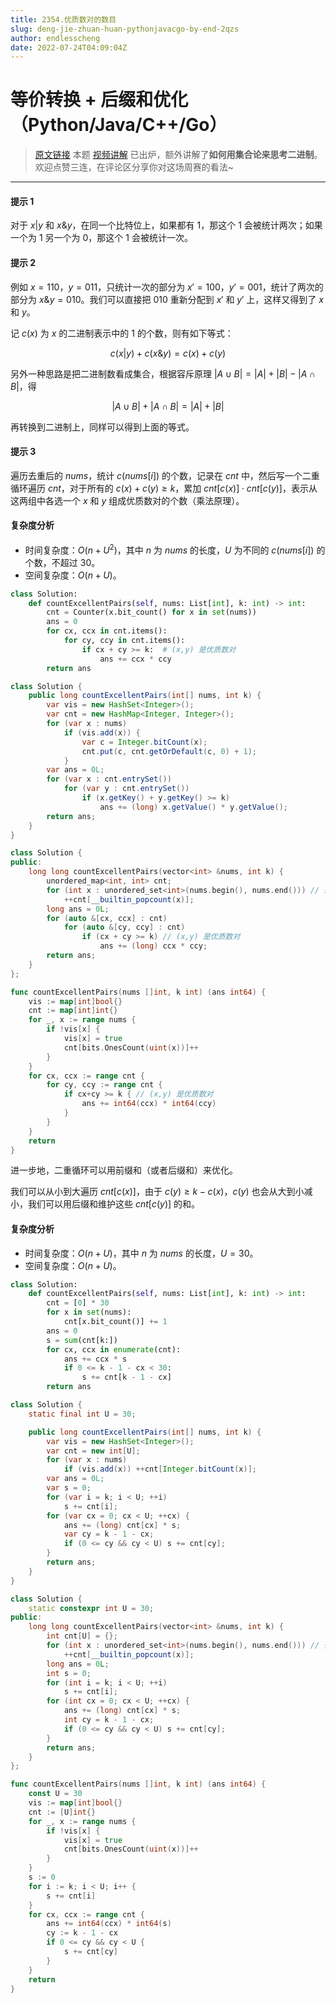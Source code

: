 ```yaml
---
title: 2354.优质数对的数目
slug: deng-jie-zhuan-huan-pythonjavacgo-by-end-2qzs
author: endlesscheng
date: 2022-07-24T04:09:04Z
---
```

# 等价转换 + 后缀和优化（Python/Java/C++/Go）
 
> [原文链接](https://leetcode.cn/problems/number-of-excellent-pairs/solution/deng-jie-zhuan-huan-pythonjavacgo-by-end-2qzs)
本题 [视频讲解](https://www.bilibili.com/video/BV14a411U7QZ?t=11m) 已出炉，额外讲解了**如何用集合论来思考二进制**。欢迎点赞三连，在评论区分享你对这场周赛的看法~

---

#### 提示 1

对于 $x|y$ 和 $x\&y$，在同一个比特位上，如果都有 $1$，那这个 $1$ 会被统计两次；如果一个为 $1$ 另一个为 $0$，那这个 $1$ 会被统计一次。

#### 提示 2

例如 $x=110$，$y=011$，只统计一次的部分为 $x'=100$，$y'=001$，统计了两次的部分为 $x\&y=010$。我们可以直接把 $010$ 重新分配到 $x'$ 和 $y'$ 上，这样又得到了 $x$ 和 $y$。

记 $c(x)$ 为 $x$ 的二进制表示中的 $1$ 的个数，则有如下等式：

$$
c(x|y)+c(x\&y)=c(x)+c(y)
$$

另外一种思路是把二进制数看成集合，根据容斥原理 $|A \cup B| = |A| + |B| - |A \cap B|$，得

$$
|A \cup B| + |A \cap B| = |A| + |B|
$$

再转换到二进制上，同样可以得到上面的等式。

#### 提示 3

遍历去重后的 $\textit{nums}$，统计 $c(\textit{nums}[i])$ 的个数，记录在 $\textit{cnt}$ 中，然后写一个二重循环遍历 $\textit{cnt}$，对于所有的 $c(x)+c(y)\ge k$，累加 $\textit{cnt}[c(x)]\cdot\textit{cnt}[c(y)]$，表示从这两组中各选一个 $x$ 和 $y$ 组成优质数对的个数（乘法原理）。

#### 复杂度分析

- 时间复杂度：$O(n+U^2)$，其中 $n$ 为 $\textit{nums}$ 的长度，$U$ 为不同的 $c(\textit{nums}[i])$ 的个数，不超过 $30$。
- 空间复杂度：$O(n+U)$。

```py [sol1-Python3]
class Solution:
    def countExcellentPairs(self, nums: List[int], k: int) -> int:
        cnt = Counter(x.bit_count() for x in set(nums))
        ans = 0
        for cx, ccx in cnt.items():
            for cy, ccy in cnt.items():
                if cx + cy >= k:  # (x,y) 是优质数对
                    ans += ccx * ccy
        return ans
```

```java [sol1-Java]
class Solution {
    public long countExcellentPairs(int[] nums, int k) {
        var vis = new HashSet<Integer>();
        var cnt = new HashMap<Integer, Integer>();
        for (var x : nums)
            if (vis.add(x)) {
                var c = Integer.bitCount(x);
                cnt.put(c, cnt.getOrDefault(c, 0) + 1);
            }
        var ans = 0L;
        for (var x : cnt.entrySet())
            for (var y : cnt.entrySet())
                if (x.getKey() + y.getKey() >= k)
                    ans += (long) x.getValue() * y.getValue();
        return ans;
    }
}
```

```cpp [sol1-C++]
class Solution {
public:
    long long countExcellentPairs(vector<int> &nums, int k) {
        unordered_map<int, int> cnt;
        for (int x : unordered_set<int>(nums.begin(), nums.end())) // 去重
            ++cnt[__builtin_popcount(x)];
        long ans = 0L;
        for (auto &[cx, ccx] : cnt)
            for (auto &[cy, ccy] : cnt)
                if (cx + cy >= k) // (x,y) 是优质数对
                    ans += (long) ccx * ccy;
        return ans;
    }
};
```

```go [sol1-Go]
func countExcellentPairs(nums []int, k int) (ans int64) {
	vis := map[int]bool{}
	cnt := map[int]int{}
	for _, x := range nums {
		if !vis[x] {
			vis[x] = true
			cnt[bits.OnesCount(uint(x))]++
		}
	}
	for cx, ccx := range cnt {
		for cy, ccy := range cnt {
			if cx+cy >= k { // (x,y) 是优质数对
				ans += int64(ccx) * int64(ccy)
			}
		}
	}
	return
}
```

进一步地，二重循环可以用前缀和（或者后缀和）来优化。

我们可以从小到大遍历 $\textit{cnt}[c(x)]$，由于 $c(y)\ge k-c(x)$，$c(y)$ 也会从大到小减小，我们可以用后缀和维护这些 $\textit{cnt}[c(y)]$ 的和。

#### 复杂度分析

- 时间复杂度：$O(n+U)$，其中 $n$ 为 $\textit{nums}$ 的长度，$U=30$。
- 空间复杂度：$O(n+U)$。

```py [sol2-Python3]
class Solution:
    def countExcellentPairs(self, nums: List[int], k: int) -> int:
        cnt = [0] * 30
        for x in set(nums):
            cnt[x.bit_count()] += 1
        ans = 0
        s = sum(cnt[k:])
        for cx, ccx in enumerate(cnt):
            ans += ccx * s
            if 0 <= k - 1 - cx < 30:
                s += cnt[k - 1 - cx]
        return ans
```

```java [sol2-Java]
class Solution {
    static final int U = 30;

    public long countExcellentPairs(int[] nums, int k) {
        var vis = new HashSet<Integer>();
        var cnt = new int[U];
        for (var x : nums)
            if (vis.add(x)) ++cnt[Integer.bitCount(x)];
        var ans = 0L;
        var s = 0;
        for (var i = k; i < U; ++i)
            s += cnt[i];
        for (var cx = 0; cx < U; ++cx) {
            ans += (long) cnt[cx] * s;
            var cy = k - 1 - cx;
            if (0 <= cy && cy < U) s += cnt[cy];
        }
        return ans;
    }
}
```

```cpp [sol2-C++]
class Solution {
    static constexpr int U = 30;
public:
    long long countExcellentPairs(vector<int> &nums, int k) {
        int cnt[U] = {};
        for (int x : unordered_set<int>(nums.begin(), nums.end())) // 去重
            ++cnt[__builtin_popcount(x)];
        long ans = 0L;
        int s = 0;
        for (int i = k; i < U; ++i)
            s += cnt[i];
        for (int cx = 0; cx < U; ++cx) {
            ans += (long) cnt[cx] * s;
            int cy = k - 1 - cx;
            if (0 <= cy && cy < U) s += cnt[cy];
        }
        return ans;
    }
};
```

```go [sol2-Go]
func countExcellentPairs(nums []int, k int) (ans int64) {
	const U = 30
	vis := map[int]bool{}
	cnt := [U]int{}
	for _, x := range nums {
		if !vis[x] {
			vis[x] = true
			cnt[bits.OnesCount(uint(x))]++
		}
	}
	s := 0
	for i := k; i < U; i++ {
		s += cnt[i]
	}
	for cx, ccx := range cnt {
		ans += int64(ccx) * int64(s)
		cy := k - 1 - cx
		if 0 <= cy && cy < U {
			s += cnt[cy]
		}
	}
	return
}
```

